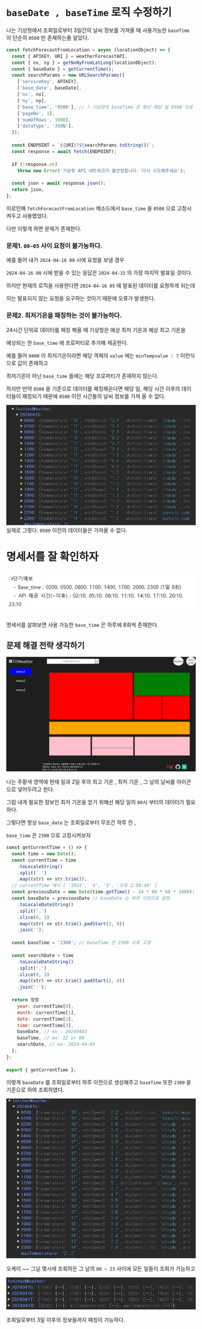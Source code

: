 # `baseDate , baseTime` 로직 수정하기

나는 기상청에서 조회일로부터 3일간의 날씨 정보를 가져올 때 사용가능한 `baseTime` 이 단순히 `0500` 만 존재하는줄 알았다.

```jsx
const fetchForecastFromLocation = async (locationObject) => {
  const { APIKEY, URI } = weatherForecastAPI;
  const { nx, ny } = getNxNyFromLatLong(locationObject);
  const { baseDate } = getCurrentTime();
  const searchParams = new URLSearchParams([
    ['serviceKey', APIKEY],
    ['base_date', baseDate],
    ['nx', nx],
    ['ny', ny],
    ['base_time', '0500'], // ! 기상청의 baseTime 은 항상 해당 일 0500 으로 고정
    ['pageNo', 1],
    ['numOfRows', 1000],
    ['dataType', 'JSON'],
  ]);

  const ENDPOINT = `${URI}?${searchParams.toString()}`;
  const response = await fetch(ENDPOINT);

  if (!response.ok)
    throw new Error('기상청 API 네트워크가 불안정합니다. 다시 시도해주세요');

  const json = await response.json();
  return json;
};
```

이로인해 `fetchForecastFromLocation` 메소드에서 `base_time` 을 `0500` 으로 고정시켜두고 사용했었다.

다만 이렇게 하면 문제가 존재한다.

### 문제1. `00~05` 사이 요청이 불가능하다.

예를 들어 내가 `2024-04-16 00` 시에 요청을 보낼 경우

`2024-04-16 00` 시에 받을 수 있는 응답은 `2024-04-15` 의 가장 마지막 발표일 것이다.

하지만 현재의 로직을 사용한다면 `2024-04-16 05` 에 발표된 데이터를 요청하게 되는데

이는 발표되지 않는 요청을 요구하는 것이기 때문에 오류가 발생한다.

### 문제2. 최저기온을 패칭하는 것이 불가능하다.

24시간 단위로 데이터를 패칭 해올 때 기상청은 예상 최저 기온과 예상 최고 기온을

예상되는 한 `base_time` 에 프로퍼티로 추가해 제공한다.

예를 들어 `0400` 이 최저기온이라면 해당 객체의 `value` 에는 `minTempvalue : 7` 이런식으로 값이 존재하고

최저기온이 아닌 `base_time` 들에는 해당 프로퍼티가 존재하지 않는다.

하지만 만약 `0500` 을 기준으로 데이터를 패칭해온다면 해당 일, 해당 시간 이후의 데이터들이 패칭되기 때문에 `0500` 이전 시간들의 날씨 정보를 가져 올 수 없다.

![alt text](image.png)
실제로 그렇다. `0500` 이전의 데이터들은 가져올 수 없다.

# 명세서를 잘 확인하자

![alt text](image-1.png)

명세서를 살펴보면 사용 가능한 `base_time` 은 하루에 8회씩 존재한다.

## 문제 해결 전략 생각하기

![alt text](image-2.png)

나는 주황색 영역에 현재 일과 2일 후의 최고 기온 , 최저 기온 , 그 날의 날씨를 아이콘으로 넣어두려고 한다.

그럼 내게 필요한 정보인 최저 기온을 얻기 위해선 해당 일의 `00`시 부터의 데이터가 필요하다.

그렇다면 항상 `base_date` 는 조회일로부터 무조건 하루 전 ,

`base_time` 은 `2300` 으로 고정시켜보자

```jsx
const getCurrentTime = () => {
  const time = new Date();
  const currentTime = time
    .toLocaleString()
    .split('.')
    .map((str) => str.trim());
  // currentTime 예시 [ '2024', '4', '3', '오후 2:58:40' ]
  const previousDate = new Date(time.getTime() - 24 * 60 * 60 * 1000);
  const baseDate = previousDate // baseDate 는 하루 이전으로 설정
    .toLocaleDateString()
    .split('.')
    .slice(0, 3)
    .map((str) => str.trim().padStart(2, 0))
    .join('');

  const baseTime = '2300'; // baseTime 은 2300 으로 고정

  const searchDate = time
    .toLocaleDateString()
    .split('.')
    .slice(0, 3)
    .map((str) => str.trim().padStart(2, 0))
    .join('-');

  return 정정
    year: currentTime[0],
    month: currentTime[1],
    date: currentTime[2],
    time: currentTime[3],
    baseDate, // ex : 20240403
    baseTime, // ex: 12 or 09
    searchDate, // ex: 2024-04-03
  };
};

export { getCurrentTime };
```

이렇게 `baseDate` 를 조회일로부터 하루 이전으로 생성해주고 `baseTime` 또한 `2300` 을 기준으로 하여 조회하였다.

![alt text](image-3.png)

오케이 ~~ 그날 몇시에 조회하든 그 날의 `00 ~ 23` 사이에 모든 일들이 조회가 가능하고

![alt text](image-4.png)

조회일로부터 3일 이후의 정보들까지 패칭이 가능하다.
